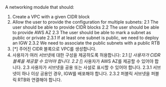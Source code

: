 A networking module that should:
1. Create a VPC with a given CIDR block
2. Allow the user to provide the configuration for multiple subnets:
    2.1 The user should be able to provide CIDR blocks
    2.2 The user should be able to provide AWS AZ
    2.3 The user should be able to mark a subnet as public or private
        2.3.1 If at least one subnet is public, we need to deploy an IGW
        2.3.2 We need to associate the public subnets with a public RTB
1. [*] 주어진 CIDR 블록으로 VPC를 생성합니다.
2. 사용자가 여러 서브넷에 대한 구성을 제공하도록 허용합니다:
    2.1 [*] 사용자가 CIDR 블록을 제공할 수 있어야 합니다.
    2.2 [*] 사용자가 AWS AZ를 제공할 수 있어야 합니다.
    2.3 사용자가 서브넷을 공용 또는 사설로 표시할 수 있어야 합니다.
        2.3.1 서브넷이 하나 이상 공용인 경우, IGW를 배포해야 합니다.
        2.3.2 퍼블릭 서브넷을 퍼블릭 RTB와 연결해야 합니다.        